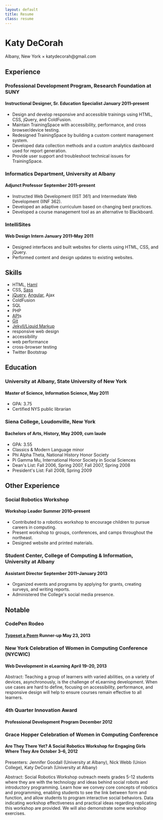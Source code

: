 ```yaml
---
layout: default
title: Resume
class: resume
---
```


# Katy DeCorah

<p class="text-center">Albany, New York &times; katydecorah@gmail.com</p>

## Experience

### Professional Development Program, Research Foundation at SUNY
#### Instructional Designer, Sr. Education Specialist **January 2011&ndash;present**
* Design and develop responsive and accessible trainings using HTML, CSS, jQuery, and ColdFusion.
* Maintain TrainingSpace with accessibility, performance, and cross browser/device testing.
* Redesigned TrainingSpace by building a custom content management system.
* Developed data collection methods and a custom analytics dashboard used for report generation.
* Provide user support and troubleshoot technical issues for TrainingSpace.

### Informatics Department, University at Albany
#### Adjunct Professor **September 2011&ndash;present**
* Instructed Web Development (IIST 361) and Intermediate Web Development (IINF 362).
* Developed an adaptive curriculum based on changing best practices.
* Developed a course management tool as an alternative to Blackboard.

### IntelliSites
#### Web Design Intern **January 2011&ndash;May 2011**
* Designed interfaces and built websites for clients using HTML, CSS, and jQuery.
* Performed content and design updates to existing websites.

## Skills

* HTML, [Haml](http://katydecorah.com/tags/#haml)
* CSS, [Sass](http://katydecorah.com/tags/#sass)
* [jQuery](http://katydecorah.com/tags/#jquery), [Angular](http://katydecorah.com/tags/#angular), Ajax
* ColdFusion
* SQL
* PHP
* [API](http://katydecorah.com/tags/#api)s
* [Git](https://github.com/katydecorah)
* [Jekyll/Liquid Markup](https://github.com/katydecorah/katydecorah.github.com)
* responsive web design
* accessibility
* web performance
* cross-browser testing
* Twitter Bootstrap

## Education

### University at Albany, State University of New York
#### Master of Science, Information Science, May 2011
* GPA: 3.75
* Certified NYS public librarian

### Siena College, Loudonville, New York
#### Bachelors of Arts, History, May 2009, cum laude
* GPA: 3.55
* Classics &amp; Modern Language minor
* Phi Alpha Theta, National History Honor Society
* Pi Gamma Mu, International Honor Society in Social Sciences
* Dean's List: Fall 2006, Spring 2007, Fall 2007, Spring 2008
* President's List: Fall 2008, Spring 2009

## Other Experience

### Social Robotics Workshop
#### Workshop Leader **Summer 2010&ndash;present**
* Contributed to a robotics workshop to encourage children to pursue careers in computing.
* Present workshop to groups, conferences, and camps throughout the northeast.
* Designed website and printed materials.

### Student Center, College of Computing & Information, University at Albany
#### Assistant Director **September 2011&ndash;January 2013**
* Organized events and programs by applying for grants, creating surveys, and writing reports.
* Administered the College's social media presence.

## Notable

### CodePen Rodeo
#### [Typeset a Poem](http://blog.codepen.io/rodeo/season-two/) Runner-up **May 23, 2013**

### New York Celebration of Women in Computing Conference (NYCWIC)
#### Web Development in eLearning **April 19&ndash;20, 2013**

Abstract: Teaching a group of learners with varied abilities, on a variety of devices, asynchronously, is the challenge of eLearning development. When use cases are hard to define, focusing on accessibility, performance, and responsive design will help to ensure courses remain effective to all learners.

### 4th Quarter Innovation Award
#### Professional Development Program **December 2012**

### Grace Hopper Celebration of Women in Computing Conference
#### Are They There Yet? A Social Robotics Workshop for Engaging Girls Where They Are **October 3&ndash;6, 2012**
Presenters: Jennifer Goodall (University at Albany), Nick Webb (Union College), Katy DeCorah (University at Albany)

Abstract: Social Robotics Workshop outreach meets grades 5-12 students where they are with the technology and ideas behind social robots and introductory programming. Learn how we convey core concepts of robotics and programming, enabling students to see the link between form and function, and allow students to program interactive social behaviors. Data indicating workshop effectiveness and practical ideas regarding replicating this workshop are provided. We will also demonstrate some workshop exercises.
